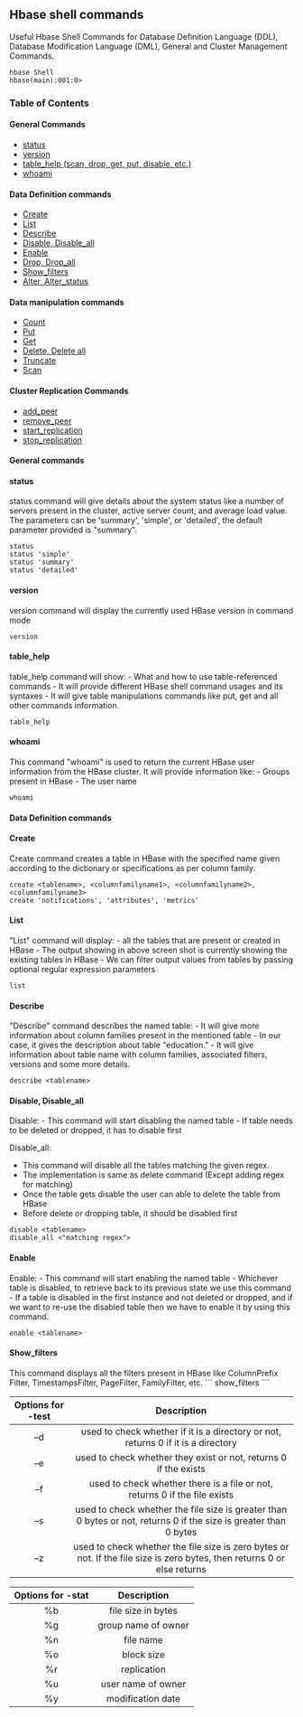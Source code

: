 ## Hbase shell commands
Useful Hbase Shell Commands for Database Definition Language (DDL), Database Modification Language (DML), General and Cluster Management Commands. 

```
hbase Shell
hbase(main):001:0>
```

### Table of Contents
#### General Commands
- [status](#status)
- [version](#version)
- [table_help (scan, drop, get, put, disable, etc.)](#table_help)
- [whoami](#whoami)


#### Data Definition commands
- [Create](#Create)
- [List](#List)
- [Describe](#Describe)
- [Disable, Disable_all](#Disable)
- [Enable](#Enable)
- [Drop, Drop_all](#Drop)
- [Show_filters](#Show_filters)
- [Alter, Alter_status](#Alter)


#### Data manipulation commands
- [Count](#Count)
- [Put](#Put)
- [Get](#Get)
- [Delete, Delete all](#Delete)
- [Truncate](#Truncate)
- [Scan](#Scan)


#### Cluster Replication Commands
- [add_peer](#add_peer)
- [remove_peer](#remove_peer)
- [start_replication](#start_replication)
- [stop_replication](#stop_replication)


#### General commands
#### status
<a name="status">
status command will give details about the system status like a number of servers present in the cluster, active server count, and average load value. The parameters can be 'summary', 'simple', or 'detailed', the default parameter provided is "summary".
  
```
status
status 'simple'
status 'summary'
status 'detailed'
```

#### version
<a name="version">
version command will display the currently used HBase version in command mode

```
version
```

#### table_help
<a name="table_help">
table_help command will show:
  - What and how to use table-referenced commands
  - It will provide different HBase shell command usages and its syntaxes
  - It will give table manipulations commands like put, get and all other commands information.
  
```
table_help
```

#### whoami
<a name="whoami">
This command "whoami" is used to return the current HBase user information from the HBase cluster.
It will provide information like:
  - Groups present in HBase
  - The user name 
  
```
whoami
```

#### Data Definition commands
#### Create
<a name="Create">
Create command creates a table in HBase with the specified name given according to the dictionary or specifications as per column family.
  
```
create <tablename>, <columnfamilyname1>, <columnfamilyname2>, <columnfamilyname3>
create 'notifications', 'attributes', 'metrics'
```


#### List
<a name="List">
"List" command will display:
  - all the tables that are present or created in HBase
  - The output showing in above screen shot is currently showing the existing tables in HBase
  - We can filter output values from tables by passing optional regular expression parameters

```
list
```

#### Describe
<a name="Describe">
"Describe" command describes the named table:
  - It will give more information about column families present in the mentioned table
  - In our case, it gives the description about table "education."
  - It will give information about table name with column families, associated filters, versions and some more details.

```
describe <tablename>
```


#### Disable, Disable_all
<a name="Disable">
Disable:
  - This command will start disabling the named table
  - If table needs to be deleted or dropped, it has to disable first
  
Disable_all:
  - This command will disable all the tables matching the given regex.
  - The implementation is same as delete command (Except adding regex for matching)
  - Once the table gets disable the user can able to delete the table from HBase
  - Before delete or dropping table, it should be disabled first

```
disable <tablename>
disable_all <"matching regex">
```


#### Enable
<a name="Enable">
Enable:
  - This command will start enabling the named table
  - Whichever table is disabled, to retrieve back to its previous state we use this command
  - If a table is disabled in the first instance and not deleted or dropped, and if we want to re-use the disabled table then we have to enable it by using this command.
 

```
enable <tablename>
```

#### Show_filters
<a name="Show_filters">
This command displays all the filters present in HBase like ColumnPrefix Filter, TimestampsFilter, PageFilter, FamilyFilter, etc.
```
show_filters
```


| Options for -test| Description |
| :---: | :---: | 
|–d	| used to check whether if it is a directory or not, returns 0 if it is a directory |
|–e |	used to check whether they exist or not, returns 0 if the exists|
|–f |	used to check whether there is a file or not, returns 0 if the file exists|
|–s |	used to check whether the file size is greater than 0 bytes or not, returns 0 if the size is greater than 0 bytes|
|–z |	used to check whether the file size is zero bytes or not. If the file size is zero bytes, then returns 0 or else returns |

| Options for -stat | Description |
| :---: | :---: | 
|%b | file size in bytes|
|%g | group name of owner|
|%n | file name|
|%o |  block size|
|%r  |  replication|
|%u | user name of owner|
|%y | modification date|
